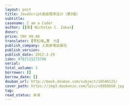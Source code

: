 ```yaml
---
layout: post
title: JavaScript高级程序设计（第3版）
subtitle: 
casename: I am a Coder
author: [[美] Nicholas C. Zakas]
donor: 
price: CNY 99.00
translator: [李松峰,曹　力]
publish_company: 人民邮电出版社
publish_version: 
publish_date: 2012-3-29
isbn: 9787115275790
serial: 
total_volume: 1
borrower: []
borrow_date: []
douban_url: http://book.douban.com/subject/10546125/
cover_path: https://img3.doubanio.com/lpic/s8958650.jpg
tag: 
read_status: 未读
---
```

